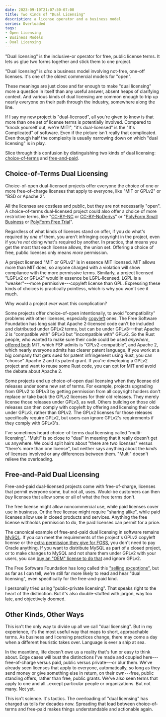```yaml
---
date: 2023-09-10T21:07:50-07:00
title: Two Kinds of "Dual Licensing"
description: a license operator and a business model
series: Overloaded
tags:
- Open Licensing
- Business Models
- Dual Licensing
---
```


"Dual licensing" is the inclusive-or operator for free, public license terms.  It lets us glue two forms together and stick them to one project.

"Dual licensing" is _also_ a business model involving not-free, one-off licenses.  It's one of the oldest commercial models for "open".

These meanings are just close and far enough to make "dual licensing" more a question in itself than any useful answer, absent heaps of clarifying context.  And various kinds of dual licensing are common enough to trip up nearly everyone on their path through the industry, somewhere along the line.

If I say my new project is "dual-licensed", all you're given to know is that more than one set of license terms is potentially involved.  Compared to "knock yourself out, we're MIT!", "it's dual-licensed" is the "It's Complicated" of software.  Even if the picture isn't really that complicated.  Even though half the complexity is usually narrowing down on which "dual licensing" is in play.

Slice through this confusion by distinguishing two kinds of dual licensing:  [choice-of-terms](#choice-of-terms) and [free-and-paid](#free-and-paid).

<h2 id="choice-of-terms">Choice-of-Terms Dual Licensing</h2>

Choice-of-open dual-licensed projects offer everyone the choice of one or more free-of-charge licenses that apply to everyone, like "MIT or GPLv2" or "BSD or Apache 2".

All the licenses are costless and public, but they are not necessarily "open".  A choice-of-terms dual-licensed project could also offer a choice of more restrictive terms, like "[CC-BY-NC](https://creativecommons.org/licenses/by-nc/3.0/) or [CC-BY-NoDerivs](https://creativecommons.org/licenses/by-nd/3.0/)" or "[PolyForm Small Business](https://polyformproject.org/licenses/small-business/1.0.0) or [PolyForm Free Trial](https://polyformproject.org/licenses/free-trial/1.0.0)".

Regardless of what kinds of licenses stand on offer, if you do what's required by _one_ of them, you aren't infringing copyright in the project, even if you're _not_ doing what's required by another.  In practice, that means you get the most that each license allows, the union set.  Offering a choice of free, public licenses only means _more_ permission.

A project licensed "MIT or GPLv2" is in essence MIT licensed.  MIT allows more than MIT does, so anyone charged with a violation will show compliance with the more permissive terms.  Similarly, a project licensed "LGPLv2 or GPLv2" would in essence be LGPL-licensed.  LGPL is a "weaker"---more permissive---copyleft license than GPL.  Expressing these kinds of choices is practically pointless, which is why you won't see it much.

Why would a project _ever_ want this complication?

Some projects offer choice-of-open intentionally, to avoid "compatibility" problems with other licenses, especially [copyleft](https://blueoakcouncil.org/copyleft) ones.  The Free Software Foundation has long said that Apache 2-licensed code can't be included and distributed under GPLv2 terms, but can be under GPLv3---that Apache 2 is "compatible with" GPLv3 but "incompatible with" GPLv2.  So the Rust people, who wanted to make sure their code could be used _anywhere_, [offered both](https://github.com/rust-lang/rust/blob/master/COPYRIGHT) MIT, which FSF admits is "GPLv2-compatible", and Apache 2, which nearly everyone admits has clearer patent language.  If you work at a big company that gets sued for patent infringement using Rust, you can "choose" Apache 2 and its patent grant.  If you're developing a GPLv2 project and want to reuse some Rust code, you can opt for MIT and avoid the debate about Apache 2.

Some projects end up choice-of-open dual licensing when they license old releases under some new set of terms.  For example, projects upgrading from GPLv2 to GPLv3 by getting permission from all copyright holders don't replace or take back the GPLv2 licenses for their old releases.  They merely license those releases under GPLv3, as well.  Others building on those old releases can then comply with copyleft by offering and licensing their code under GPLv3, rather than GPLv2.  The GPLv2 licenses for those releases specifically require GPLv2, but users can ignore GPLv2's requirements if they comply with GPLv3's.

I've sometimes heard choice-of-terms dual licensing called "multi-licensing".  "Multi" is so close to "dual" in meaning that it really doesn't get us anywhere.  We could split hairs about "there are two licenses" versus "there's more than one license", but neither says anything about the _kinds_ of licenses involved or any differences between them.  "Multi" doesn't relieve the overloading.

<h2 id="free-and-paid">Free-and-Paid Dual Licensing</h2>

Free-and-paid dual-licensed projects come with free-of-charge, licenses that permit everyone some, but not all, uses.  Would-be customers can then _buy_ licenses that allow some or all of what the free terms don't.

The free license might allow noncommercial use, while paid licenses cover use in business.  Or the free license might require "sharing alike", while paid licenses allow use in closed products and services.  Anything the free license withholds permission to do, the paid licenses can permit for a price.

The canonical example of free-and-paid dual licensing in software remains [MySQL](https://www.mysql.com/).  If you can meet the requirements of the project's GPLv2 copyleft license or the [extra permission they give for FOSS](https://oss.oracle.com/licenses/universal-foss-exception/), you don't need to pay Oracle anything.  If you want to distribute MySQL as part of a closed project, or to make changes to MySQL and not share them under GPLv2 with your users, you can [buy an "OEM" license to do that](https://www.mysql.com/about/legal/licensing/oem/) and ignore GPLv2.

The Free Software Foundation has long called this ["selling exceptions"](https://www.fsf.org/blogs/rms/selling-exceptions), but as far as I can tell, we're still far more likely to read and hear "dual licensing", even specifically for the free-and-paid kind.

I personally tried using "public-private licensing".  That speaks right to the heart of the distinction.  But it's also double-stuffed with jargon, way too late, and objectively doomed.

## Other Kinds, Other Ways

This isn't the only way to divide up all we call "dual licensing".  But in my experience, it's the most useful way that maps to short, approachable terms.  As business and licensing practices change, there may come a day when a different heuristic takes over.  Language is ever a ship at sea.

In the meantime, life doesn't owe us a reality that's fun or easy to think about.  Edge cases will bust the distinctions I've made and coupled here---free-of-charge versus paid, public versus private---or blur them.  We've already seen licenses that apply to everyone, automatically, so long as they send money or give something else in return, on their own---free, public standing offers, rather than free, public grants.  We've also seen terms that apply to one and all...except particular people or organizations.  But not many.  Not yet.

This isn't science.  It's tactics.  The overloading of "dual licensing" has charged us tolls for decades now.  Spreading that load between choice-of-terms and free-paid makes things understandable and actionable again.
